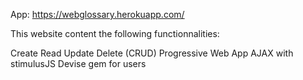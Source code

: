 App: https://webglossary.herokuapp.com/

This website content the following functionnalities:

Create Read Update Delete (CRUD)
Progressive Web App
AJAX with stimulusJS
Devise gem for users
